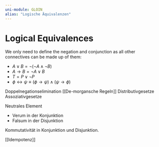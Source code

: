 ```yaml
---
uni-module: GLOIN
alias: "Logische Äquivalenzen"
---
```


# Logical Equivalences

We only need to define the negation and conjunction as all other connectives can be made up of them:

- $A \lor B=\neg(\neg A \land \neg B)$
- $A\to B=\neg A\lor B$
- $T=P\lor \neg P$
- $\phi \leftrightarrow \psi \equiv(\phi \rightarrow \psi) \wedge(\psi \rightarrow \phi)$

Doppelnegationselimination
[[De-morgansche Regeln]]
Distributivgesetze
Assoziativgesetze

Neutrales Element

- Verum in der Konjunktion
- Falsum in der Disjunktion

Kommutativität in Konjunktion und Disjunktion.

[[Idempotenz]]
